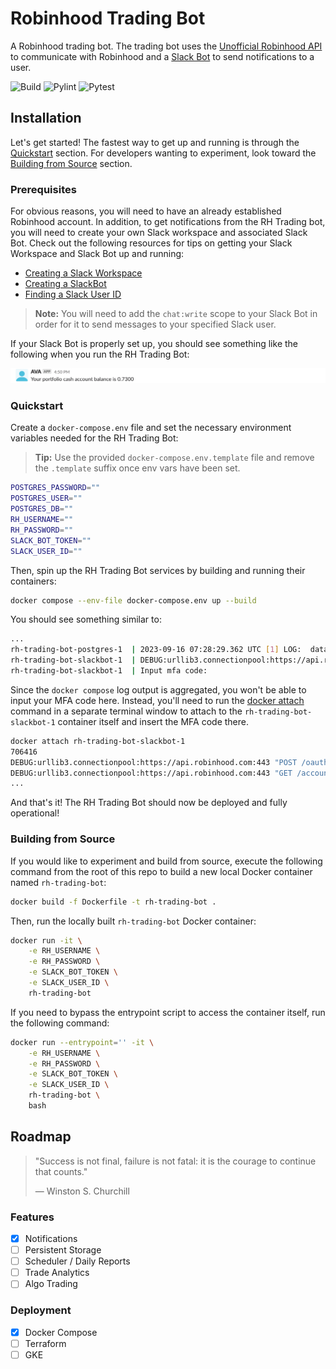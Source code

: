 # Robinhood Trading Bot

A Robinhood trading bot. The trading bot uses the [Unofficial Robinhood API](https://github.com/robinhood-unofficial/pyrh) to communicate with Robinhood and a [Slack Bot](https://api.slack.com/start/quickstart) to send notifications to a user.

![Build](https://github.com/Andrew5194/rh-trading-bot/actions/workflows/build.yml/badge.svg)
![Pylint](https://github.com/Andrew5194/rh-trading-bot/actions/workflows/pylint.yml/badge.svg)
![Pytest](https://github.com/Andrew5194/rh-trading-bot/actions/workflows/pytest.yml/badge.svg)

## Installation

Let's get started! The fastest way to get up and running is through the [Quickstart](#quickstart) section. For developers wanting to experiment, look toward the [Building from Source](#building-from-source) section.

### Prerequisites

For obvious reasons, you will need to have an already established Robinhood account. In addition, to get notifications from the RH Trading bot, you will need to create your own Slack workspace and associated Slack Bot. Check out the following resources for tips on getting your Slack Workspace and Slack Bot up and running:

* [Creating a Slack Workspace](https://slack.com/help/articles/206845317-Create-a-Slack-workspace)
* [Creating a SlackBot](https://api.slack.com/start/quickstart)
* [Finding a Slack User ID](https://www.workast.com/help/article/how-to-find-a-slack-user-id/)

> **Note:** You will need to add the `chat:write` scope to your Slack Bot in order for it to send messages to your specified Slack user.

If your Slack Bot is properly set up, you should see something like the following when you run the RH Trading Bot:

![working-slackbot](.images/working-slackbot.png)

### Quickstart

Create a `docker-compose.env` file and set the necessary environment variables needed for the RH Trading Bot:

> **Tip:** Use the provided `docker-compose.env.template` file and remove the `.template` suffix once env vars have been set.

```bash
POSTGRES_PASSWORD=""
POSTGRES_USER=""
POSTGRES_DB=""
RH_USERNAME=""
RH_PASSWORD=""
SLACK_BOT_TOKEN=""
SLACK_USER_ID=""
```

Then, spin up the RH Trading Bot services by building and running their containers:

```bash
docker compose --env-file docker-compose.env up --build
```

You should see something similar to:

```bash
...
rh-trading-bot-postgres-1  | 2023-09-16 07:28:29.362 UTC [1] LOG:  database system is ready to accept connections
rh-trading-bot-slackbot-1  | DEBUG:urllib3.connectionpool:https://api.robinhood.com:443 "POST /oauth2/token/ HTTP/1.1" 200 None
rh-trading-bot-slackbot-1  | Input mfa code:
```

Since the `docker compose` log output is aggregated, you won't be able to input your MFA code here. Instead, you'll need to run the [docker attach](https://docs.docker.com/engine/reference/commandline/attach/) command in a separate terminal window to attach to the `rh-trading-bot-slackbot-1` container itself and insert the MFA code there.

```bash
docker attach rh-trading-bot-slackbot-1
706416
DEBUG:urllib3.connectionpool:https://api.robinhood.com:443 "POST /oauth2/token/ HTTP/1.1" 200 None
DEBUG:urllib3.connectionpool:https://api.robinhood.com:443 "GET /accounts/ HTTP/1.1" 200 None
...
```

And that's it! The RH Trading Bot should now be deployed and fully operational!

### Building from Source

If you would like to experiment and build from source, execute the following command from the root of this repo to build a new local Docker container named `rh-trading-bot`:

```bash
docker build -f Dockerfile -t rh-trading-bot .
```

Then, run the locally built `rh-trading-bot` Docker container:

```bash
docker run -it \
    -e RH_USERNAME \
    -e RH_PASSWORD \
    -e SLACK_BOT_TOKEN \
    -e SLACK_USER_ID \
    rh-trading-bot
```

If you need to bypass the entrypoint script to access the container itself, run the following command:

```bash
docker run --entrypoint='' -it \
    -e RH_USERNAME \
    -e RH_PASSWORD \
    -e SLACK_BOT_TOKEN \
    -e SLACK_USER_ID \
    rh-trading-bot \
    bash
```

## Roadmap

> "Success is not final, failure is not fatal: it is the courage to continue that counts."
>
>  ― Winston S. Churchill

### Features

- [X] Notifications
- [ ] Persistent Storage
- [ ] Scheduler / Daily Reports
- [ ] Trade Analytics
- [ ] Algo Trading

### Deployment

- [X] Docker Compose
- [ ] Terraform
- [ ] GKE